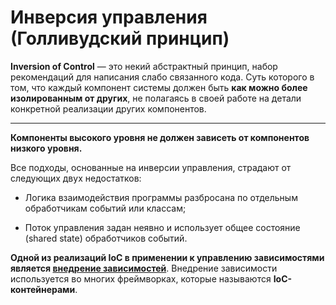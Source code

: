 # Инверсия управления (Голливудский принцип)

**Inversion of Control** — это некий абстрактный принцип, набор рекомендаций для написания слабо связанного кода. Суть которого в том, что каждый компонент системы должен быть **как можно более изолированным от других**, не полагаясь в своей работе на детали конкретной реализации других компонентов.
***

**Компоненты высокого уровня не должен зависеть от компонентов низкого уровня.**

Все подходы, основанные на инверсии управления, страдают от следующих двух недостатков:

 - Логика взаимодействия программы разбросана по отдельным обработчикам событий или классам;
 
 - Поток управления задан неявно и использует общее состояние (shared state) обработчиков событий.
 
 **Одной из реализаций IoC в применении к управлению зависимостями является [**внедрение зависимостей**][DIP]**. Внедрение зависимости используется во многих фреймворках, которые называются **IoC-контейнерами**.
 
 [DIP]: </src/AdditionalDocs/SOLID/Dependency_Inversion_principle.md>
